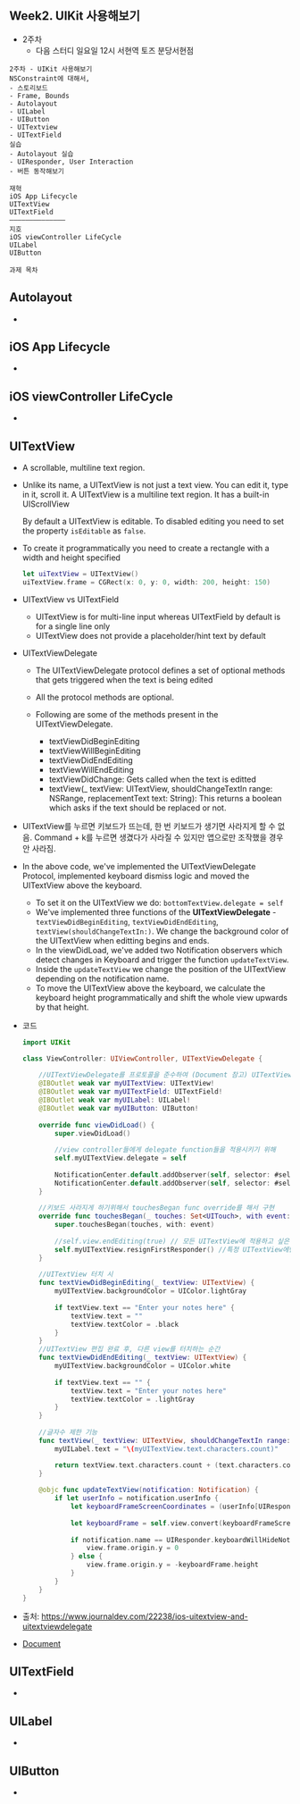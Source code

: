 ## Week2. UIKit 사용해보기

- 2주차
  - 다음 스터디 일요일 12시 서현역 토즈 분당서현점

```
2주차 - UIKit 사용해보기
NSConstraint에 대해서,
- 스토리보드
- Frame, Bounds
- Autolayout
- UILabel
- UIButton
- UITextview
- UITextField
실습
- Autolayout 실습
- UIResponder, User Interaction
- 버튼 동작해보기
```

```
재혁
iOS App Lifecycle
UITextView
UITextField
——————————————
지호
iOS viewController LifeCycle
UILabel
UIButton
```

```
과제 목차

```

## Autolayout

- 

## iOS App Lifecycle

- 

## iOS viewController LifeCycle

- 

## UITextView

- A scrollable, multiline text region.

- Unlike its name, a UITextView is not just a text view. You can edit it, type in it, scroll it.
  A UITextView is a multiline text region. It has a built-in UIScrollView

  By default a UITextView is editable. To disabled editing you need to set the property `isEditable` as `false`.

- To create it programmatically you need to create a rectangle with a width and height specified

  ```swift
  let uiTextView = UITextView()
  uiTextView.frame = CGRect(x: 0, y: 0, width: 200, height: 150)
  ```

- UITextView vs UITextField

  - UITextView is for multi-line input whereas UITextField by default is for a single line only
  - UITextView does not provide a placeholder/hint text by default

- UITextViewDelegate

  - The UITextViewDelegate protocol defines a set of optional methods that gets triggered when the text is being edited

  - All the protocol methods are optional.

  - Following are some of the methods present in the UITextViewDelegate.
    - textViewDidBeginEditing
    - textViewWillBeginEditing
    - textViewDidEndEditing
    - textViewWillEndEditing
    - textViewDidChange: Gets called when the text is editted
    - textView(_ textView: UITextView, shouldChangeTextIn range: NSRange, replacementText text: String): This returns a boolean which asks if the text should be replaced or not.

- UITextView를 누르면 키보드가 뜨는데, 한 번 키보드가 생기면 사라지게 할 수 없음. Command + k를 누르면 생겼다가 사라질 수 있지만 앱으로만 조작했을 경우 안 사라짐.

- In the above code, we've implemented the UITextViewDelegate Protocol, implemented keyboard dismiss logic and moved the UITextView above the keyboard.

  - To set it on the UITextView we do: `bottomTextView.delegate = self`
  - We've implemented three functions of the **UITextViewDelegate** - `textViewDidBeginEditing`, `textViewDidEndEditing`, `textView(shouldChangeTextIn:)`. We change the background color of the UITextView when editting begins and ends.
  - In the viewDidLoad, we've added two Notification observers which detect changes in Keyboard and trigger the function `updateTextView`.
  - Inside the `updateTextView` we change the position of the UITextView depending on the notification name.
  - To move the UITextView above the keyboard, we calculate the keyboard height programmatically and shift the whole view upwards by that height.

- 코드

  ```swift
  import UIKit
  
  class ViewController: UIViewController, UITextViewDelegate {
      
      //UITextViewDelegate를 프로토콜을 준수하여 (Document 참고) UITextView와 communicate
      @IBOutlet weak var myUITextView: UITextView!
      @IBOutlet weak var myUITextField: UITextField!
      @IBOutlet weak var myUILabel: UILabel!
      @IBOutlet weak var myUIButton: UIButton!
      
      override func viewDidLoad() {
          super.viewDidLoad()
          
          //view controller들에게 delegate function들을 적용시키기 위해
          self.myUITextView.delegate = self
          
          NotificationCenter.default.addObserver(self, selector: #selector(ViewController.updateTextView(notification:)), name: UIResponder.keyboardWillChangeFrameNotification, object: nil)
          NotificationCenter.default.addObserver(self, selector: #selector(ViewController.updateTextView(notification:)), name: UIResponder.keyboardWillHideNotification, object: nil)
      }
      
      //키보드 사라지게 하기위해서 touchesBegan func override를 해서 구현
      override func touchesBegan(_ touches: Set<UITouch>, with event: UIEvent?) {
          super.touchesBegan(touches, with: event)
          
          //self.view.endEditing(true) // 모든 UITextView에 적용하고 싶은 경우
          self.myUITextView.resignFirstResponder() //특정 UITextView에만 적용하고 싶은 경우
      }
      
      //UITextView 터치 시
      func textViewDidBeginEditing(_ textView: UITextView) {
          myUITextView.backgroundColor = UIColor.lightGray
          
          if textView.text == "Enter your notes here" {
              textView.text = ""
              textView.textColor = .black
          }
      }
      //UITextView 편집 완료 후, 다른 view를 터치하는 순간
      func textViewDidEndEditing(_ textView: UITextView) {
          myUITextView.backgroundColor = UIColor.white
          
          if textView.text == "" {
              textView.text = "Enter your notes here"
              textView.textColor = .lightGray
          }
      }
      
      //글자수 제한 기능
      func textView(_ textView: UITextView, shouldChangeTextIn range: NSRange, replacementText text: String) -> Bool {
          myUILabel.text = "\(myUITextView.text.characters.count)"
  
          return textView.text.characters.count + (text.characters.count - range.length) <= 100
      }
      
      @objc func updateTextView(notification: Notification) {
          if let userInfo = notification.userInfo {
              let keyboardFrameScreenCoordinates = (userInfo[UIResponder.keyboardFrameEndUserInfoKey] as! NSValue).cgRectValue
              
              let keyboardFrame = self.view.convert(keyboardFrameScreenCoordinates, to: view.window)
              
              if notification.name == UIResponder.keyboardWillHideNotification {
                  view.frame.origin.y = 0
              } else {
                  view.frame.origin.y = -keyboardFrame.height
              }
          }
      }
  }
  ```

- 출처: https://www.journaldev.com/22238/ios-uitextview-and-uitextviewdelegate

- [Document](https://developer.apple.com/documentation/uikit/uitextview)

## UITextField

- 

## UILabel

- 

## UIButton

- 